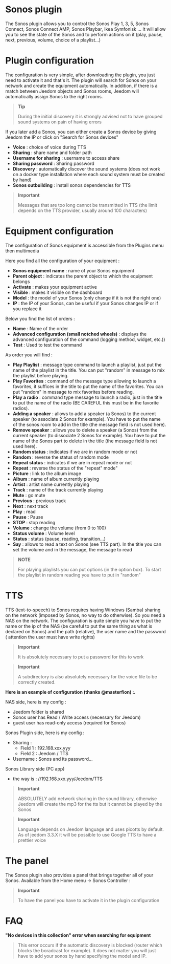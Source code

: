 # Sonos plugin

The Sonos plugin allows you to control the Sonos Play 1, 3, 5, Sonos Connect, Sonos Connect AMP, Sonos Playbar, Ikea Symfonisk ... It will allow you to see the state of the Sonos and to perform actions on it (play, pause, next, previous, volume, choice of a playlist…)

# Plugin configuration

The configuration is very simple, after downloading the plugin, you just need to activate it and that's it. The plugin will search for Sonos on your network and create the equipment automatically. In addition, if there is a match between Jeedom objects and Sonos rooms, Jeedom will automatically assign Sonos to the right rooms.

> **Tip**
>
> During the initial discovery it is strongly advised not to have grouped sound systems on pain of having errors

If you later add a Sonos, you can either create a Sonos device by giving Jeedom the IP or click on "Search for Sonos devices"

-   **Voice** : choice of voice during TTS
-   **Sharing** : share name and folder path
-   **Username for sharing** : username to access share
-   **Sharing password** : Sharing password
-   **Discovery** : automatically discover the sound systems (does not work on a docker type installation where each sound system must be created by hand)
-   **Sonos outbuilding** : install sonos dependencies for TTS

> **Important**
>
> Messages that are too long cannot be transmitted in TTS (the limit
> depends on the TTS provider, usually around 100 characters)

# Equipment configuration

The configuration of Sonos equipment is accessible from the Plugins menu then multimedia

Here you find all the configuration of your equipment :

-   **Sonos equipment name** : name of your Sonos equipment
-   **Parent object** : indicates the parent object to which the equipment belongs
-   **Activate** : makes your equipment active
-   **Visible** : makes it visible on the dashboard
-   **Model** : the model of your Sonos (only change if it is not the right one)
-   **IP** : the IP of your Sonos, can be useful if your Sonos changes IP or if you replace it

Below you find the list of orders :

-   **Name** : Name of the order
-   **Advanced configuration (small notched wheels)** : displays the advanced configuration of the command (logging method, widget, etc.))
-   **Test** : Used to test the command

As order you will find :

-   **Play Playlist** : message type command to launch a playlist, just put the name of the playlist in the title. You can put "random" in message to mix the playlist before playing.
-   **Play Favorites** :  command of the message type allowing to launch a favorites, it suffices in the title to put the name of the favorites. You can put "random" in message to mix favorites before reading.
-   **Play a radio** : command type message to launch a radio, just in the title to put the name of the radio (BE CAREFUL this must be in the favorite radios).
-   **Adding a speaker** : allows to add a speaker (a Sonos) to the current speaker (to associate 2 Sonos for example). You have to put the name of the sonos room to add in the title (the message field is not used here).
-   **Remove speaker** : allows you to delete a speaker (a Sonos) from the current speaker (to dissociate 2 Sonos for example). You have to put the name of the Sonos part to delete in the title (the message field is not used here).
-   **Random status** : indicates if we are in random mode or not
-   **Random** : reverse the status of random mode
-   **Repeat status** : indicates if we are in repeat mode or not
-   **Repeat** : reverse the status of the "repeat" mode"
-   **Picture** : link to the album image
-   **Album** : name of album currently playing
-   **Artist** : artist name currently playing
-   **Track** : name of the track currently playing
-   **Mute** : go mute
-   **Previous** : previous track
-   **Next** : next track
-   **Play** : read
-   **Pause** : Pause
-   **STOP** : stop reading
-   **Volume** : change the volume (from 0 to 100)
-   **Status volume** : Volume level
-   **Status** : status (pause, reading, transition…)
-   **Say** : allows to read a text on Sonos (see TTS part). In the title you can set the volume and in the message, the message to read

> **NOTE**
>
> For playing playlists you can put options (in the option box). To start the playlist in random reading you have to put in "random"

# TTS

TTS (text-to-speech) to Sonos requires having Windows (Samba) sharing on the network (imposed by Sonos, no way to do otherwise). So you need a NAS on the network. The configuration is quite simple you have to put the name or the ip of the NAS (be careful to put the same thing as what is declared on Sonos) and the path (relative), the user name and the password ( attention the user must have write rights)

> **Important**
>
> It is absolutely necessary to put a password for this to work

> **Important**
>
> A subdirectory is also absolutely necessary for the voice file to be correctly created.

**Here is an example of configuration (thanks @masterfion) :.**

NAS side, here is my config :

-   Jeedom folder is shared
-   Sonos user has Read / Write access (necessary for Jeedom)
-   guest user has read-only access (required for Sonos)

Sonos Plugin side, here is my config :

-   Sharing :
    -   Field 1 : 192.168.xxx.yyy
    -   Field 2 : Jeedom / TTS
-   Username : Sonos and its password…

Sonos Library side (PC app)
-   the way is : //192.168.xxx.yyy/Jeedom/TTS

> **Important**
>
> ABSOLUTELY add network sharing in the sound library, otherwise Jeedom will create the mp3 for the tts but it cannot be played by the Sonos

> **Important**
>
> Language depends on Jeedom language and uses picotts by default. As of jeedom 3.3.X it will be possible to use Google TTS to have a prettier voice


# The panel

The Sonos plugin also provides a panel that brings together all of your Sonos. Available from the Home menu → Sonos Controller :

> **Important**
>
> To have the panel you have to activate it in the plugin configuration

# FAQ

**"No devices in this collection" error when searching for equipment**
>
> This error occurs if the automatic discovery is blocked (router which blocks the boradcast for example). It does not matter you will just have to add your sonos by hand specifying the model and IP.
